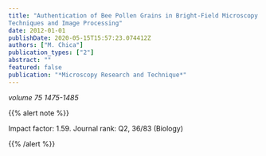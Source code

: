 ```yaml
---
title: "Authentication of Bee Pollen Grains in Bright-Field Microscopy by Combining One-Class Classification
Techniques and Image Processing"
date: 2012-01-01
publishDate: 2020-05-15T15:57:23.074412Z
authors: ["M. Chica"]
publication_types: ["2"]
abstract: ""
featured: false
publication: "*Microscopy Research and Technique*"
---
```



_volume 75 1475-1485_

{{% alert note %}}

Impact factor: 1.59. Journal rank: Q2, 36/83 (Biology)

{{% /alert %}}

